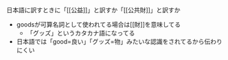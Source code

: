 
日本語に訳すときに「[[公益]]」と訳すか「[[公共財]]」と訳すか
- goodsが可算名詞として使われてる場合は[[財]]を意味してる
    - 「グッズ」というカタカナ語になってる
- 日本語では「good=良い」「グッズ=物」みたいな認識をされてるから伝わりにくい
